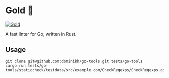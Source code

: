 # Gold 🥇

[![Gold](https://img.shields.io/badge/code%20style-gold-yellow)](https://github.com/)

A fast linter for Go, written in Rust.

## Usage

    git clone git@github.com:dominikh/go-tools.git tests/go-tools
    cargo run tests/go-tools/staticcheck/testdata/src/example.com/CheckRegexps/CheckRegexps.go
